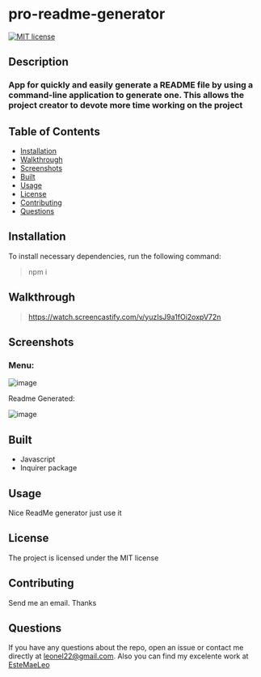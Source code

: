 # pro-readme-generator

[![MIT license](https://img.shields.io/badge/License-MIT-blue.svg)](https://lbesson.mit-license.org/)

## Description

### App for quickly and easily generate a README file by using a command-line application to generate one. This allows the project creator to devote more time working on the project

## Table of Contents

- [Installation](#installation)
- [Walkthrough](#walkthrough)
- [Screenshots](#screenshots)
- [Built](#built)
- [Usage](#usage)
- [License](#license)
- [Contributing](#contributing)
- [Questions](#questions)

## Installation

To install necessary dependencies, run the following command:

> npm i

## Walkthrough

> https://watch.screencastify.com/v/yuzIsJ9a1fOi2oxpV72n

## Screenshots

### Menu:

![image](https://user-images.githubusercontent.com/89478789/162137319-0e080940-ede5-4fc9-821d-2c192d1255af.png)

Readme Generated:

![image](https://user-images.githubusercontent.com/89478789/162137684-b6b6ce47-47bd-4527-96fc-2b110cd5096d.png)

## Built

- Javascript
- Inquirer package

## Usage

Nice ReadMe generator just use it

## License

The project is licensed under the MIT license

## Contributing

Send me an email. Thanks

## Questions

If you have any questions about the repo, open an issue or contact me directly at <leonel22@gmail.com>. Also you can find my excelente work at [EsteMaeLeo](https://www.github.com/EsteMaeLeo)
